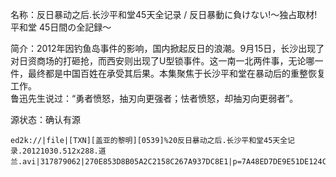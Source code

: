 名称：反日暴动之后.长沙平和堂45天全记录 / 反日暴動に負けない!〜独占取材! 平和堂 45日間の全記録〜

简介：2012年因钓鱼岛事件的影响，国内掀起反日的浪潮。9月15日，长沙出现了对日资商场的打砸抢，而西安则出现了U型锁事件。这一南一北两件事，无论哪一件，最终都是中国百姓在承受其后果。本集聚焦于长沙平和堂在暴动后的重整恢复工作。  
鲁迅先生说过：“勇者愤怒，抽刃向更强者；怯者愤怒，却抽刃向更弱者”。

源状态：确认有源

```
ed2k://|file|[TXN][盖亚的黎明][0539]%20反日暴动之后.长沙平和堂45天全记录.20121030.512x288.道兰.avi|317879062|270E853D8B05A2C2158C267A937DC8E1|p=7A48ED7DE9E51DE124C75C2DC273675A:2083586F359509825826AE6178BD777F:5123DD297681EA9DBC4B8B49625D8049:C867F8236BB0C24E89CFE82E454B22BD:F34520D0EDA35405E96429D21698ADEA:D26A59D012D8C98E294A2F6509719773:2CC90849AF6F950928D1217DADA7A6DE:8DD90CE38C233E4C6C6EC9DC50389428:D3E5F27D5775CCDA96211C112921749A:43BC6B87C1CDF2685700E84F0C971DD4:2B0925F5B2B04EB71685DD0C8E67708A:E9866D189CDB90981109FB242DE1AEB3:BF7DFC37C0BE55DB81F724E27E74A6E4:0A33556008D00593E0C157607A9853AE:EA4BC0A4536DFD0CDB9C5480B532EE1A:44B366EAFAB8187F995C4AD3F9B580B9:C428E50530C196A73764FABD3A320899:E5DAEEB1213A227D232BF8F60FDDFD0C:65EBC15B61C6926A32E4C0924587B66C:CA026FEA09E42173742AD8BFCE7F0F83:EBA680ED6009C574D4F78709F824153A:F7FE5746628F2FFB3FF04A33F1B8344A:A99D86A8F44EDF2415780E6EF49DF95B:407E71309F10EA2F79681AA20F99F481:9454E21E8779B10A57632E7EE2D91F5A:772A4569E9522C7F21860AF3D83C3243:CEDF5B312B233CFD4DD1E1905890331E:1E9D8964E1BCE34382F513C1F1D01A9F:B2D14AD49B395C4D058918453BB5F713:2EB94F697DABC2FF8DB74B741312BB13:12FC40A5B0BA99F158367C311B2688A1:40EA61E1997E8665024FC8F887EF5E89:AF7CA5E99B3DE6B48C3ECEFDC0BA3173|h=62TTH3OTMSWMZVD47D3MQMNBG3VFGG27|/
```
